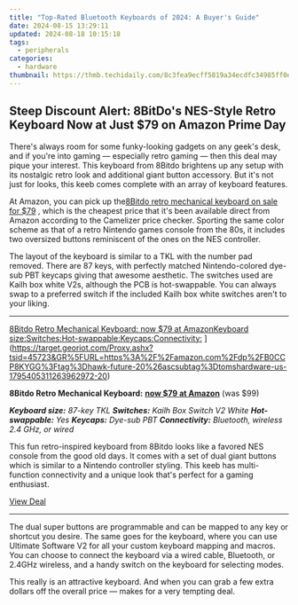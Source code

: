 ```yaml
---
title: "Top-Rated Bluetooth Keyboards of 2024: A Buyer's Guide"
date: 2024-08-15 13:29:11
updated: 2024-08-18 10:15:18
tags:
  - peripherals
categories:
  - hardware
thumbnail: https://thmb.techidaily.com/8c3fea9ecff5819a34ecdfc34985ff0e7d79f6ba1ec716878a66fd43b24d77e8.jpg
---
```


## Steep Discount Alert: 8BitDo's NES-Style Retro Keyboard Now at Just $79 on Amazon Prime Day

There's always room for some funky-looking gadgets on any geek's desk, and if you're into gaming — especially retro gaming — then this deal may pique your interest. This keyboard from 8Bitdo brightens up any setup with its nostalgic retro look and additional giant button accessory. But it's not just for looks, this keeb comes complete with an array of keyboard features.

 At Amazon, you can pick up the[8Bitdo retro mechanical keyboard on sale for $79](https://target.georiot.com/Proxy.ashx?tsid=45723&GR%5FURL=https%3A%2F%2Famazon.com%2Fdp%2FB0CCP8KYGG%3Ftag%3Dhawk-future-20%26ascsubtag%3Dtomshardware-us-1629996902072878950-20) , which is the cheapest price that it's been available direct from Amazon according to the Camelizer price checker. Sporting the same color scheme as that of a retro Nintendo games console from the 80s, it includes two oversized buttons reminiscent of the ones on the NES controller.

 The layout of the keyboard is similar to a TKL with the number pad removed. There are 87 keys, with perfectly matched Nintendo-colored dye-sub PBT keycaps giving that awesome aesthetic. The switches used are Kailh box white V2s, although the PCB is hot-swappable. You can always swap to a preferred switch if the included Kailh box white switches aren't to your liking.

---

[8Bitdo Retro Mechanical Keyboard: now $79 at AmazonKeyboard size:Switches:Hot-swappable:Keycaps:Connectivity:](https://cdn.mos.cms.futurecdn.net/iy6frt7HaUoRW5SaeJVwXa-200-100.png "8Bitdo Retro Mechanical Keyboard: now $79 at AmazonKeyboard size:Switches:Hot-swappable:Keycaps:Connectivity:") ](https://target.georiot.com/Proxy.ashx?tsid=45723&GR%5FURL=https%3A%2F%2Famazon.com%2Fdp%2FB0CCP8KYGG%3Ftag%3Dhawk-future-20%26ascsubtag%3Dtomshardware-us-1795405311263962972-20)

**8Bitdo Retro Mechanical Keyboard:** [**now $79 at Amazon**](https://target.georiot.com/Proxy.ashx?tsid=45723&GR%5FURL=https%3A%2F%2Famazon.com%2Fdp%2FB0CCP8KYGG%3Ftag%3Dhawk-future-20%26ascsubtag%3Dtomshardware-us-4515260626309444629-20) (was $99)  
  
_**Keyboard size:**_   _87-key TKL_
_**Switches:**_   _Kailh Box Switch V2 White_
_**Hot-swappable:**_   _Yes_
_**Keycaps:**_   _Dye-sub PBT_
_**Connectivity:**_ _Bluetooth, wireless 2.4 GHz, or wired_
  
 This fun retro-inspired keyboard from 8Bitdo looks like a favored NES console from the good old days. It comes with a set of dual giant buttons which is similar to a Nintendo controller styling. This keeb has multi-function connectivity and a unique look that's perfect for a gaming enthusiast.

[View Deal](https://target.georiot.com/Proxy.ashx?tsid=45723&GR%5FURL=https%3A%2F%2Famazon.com%2Fdp%2FB0CCP8KYGG%3Ftag%3Dhawk-future-20%26ascsubtag%3Dtomshardware-us-1795405311263962972-20)

---

 The dual super buttons are programmable and can be mapped to any key or shortcut you desire. The same goes for the keyboard, where you can use Ultimate Software V2 for all your custom keyboard mapping and macros. You can choose to connect the keyboard via a wired cable, Bluetooth, or 2.4GHz wireless, and a handy switch on the keyboard for selecting modes.

 This really is an attractive keyboard. And when you can grab a few extra dollars off the overall price — makes for a very tempting deal.


<ins class="adsbygoogle"
     style="display:block"
     data-ad-format="autorelaxed"
     data-ad-client="ca-pub-7571918770474297"
     data-ad-slot="1223367746"></ins>



<ins class="adsbygoogle"
     style="display:block"
     data-ad-client="ca-pub-7571918770474297"
     data-ad-slot="8358498916"
     data-ad-format="auto"
     data-full-width-responsive="true"></ins>
